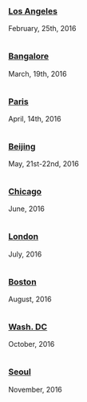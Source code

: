   <div class="row">
    <div class="live-event column">
      <h3><a href="events/los-angeles.html">Los Angeles</a></h3>
      <p>February, 25th, 2016</p>
    </div>
    <div class="live-event column">
      <h3><a href="events/bangalore.html">Bangalore</a></h3>
      <p>March, 19th, 2016</p>
    </div>
    <div class="live-event column">
      <h3><a href="events/paris.html">Paris</a></h3>
      <p>April, 14th, 2016</p>
    </div>
  </div>
  
  <div class="row">
    <div class="live-event column">
      <h3><a href="events/beijing.html">Beijing</a></h3>
      <p>May, 21st-22nd, 2016</p>
    </div>
    <div class="live-event column">
      <h3><a href="events/chicago.html">Chicago</a></h3>
      <p>June, 2016</p>
    </div>
    <div class="live-event column">
      <h3><a href="events/london.html">London</a></h3>
      <p>July, 2016</p>
    </div>
  </div>
  
  <div class="row">
    <div class="live-event column">
      <h3><a href="events/boston.html">Boston</a></h3>
      <p>August, 2016</p>
    </div>
    <div class="live-event column">
      <h3><a href="events/washington.html">Wash. DC</a></h3>
      <p>October, 2016</p>
    </div>
    <div class="live-event column">
      <h3><a href="events/seoul.html">Seoul</a></h3>
      <p>November, 2016</p>
    </div>
  </div>
